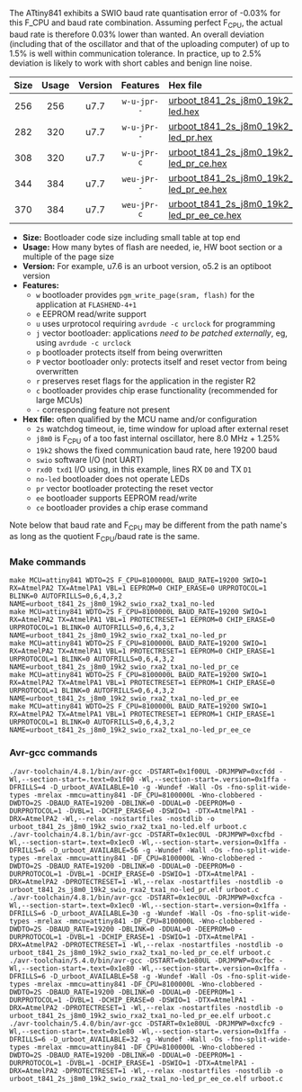 The ATtiny841 exhibits a SWIO baud rate quantisation error of -0.03% for this F_CPU and baud rate combination. Assuming perfect F<sub>CPU</sub>, the actual baud rate is therefore 0.03% lower than wanted. An overall deviation (including that of the oscillator and that of the uploading computer) of up to 1.5% is well within communication tolerance. In practice, up to 2.5% deviation is likely to work with short cables and benign line noise.

|Size|Usage|Version|Features|Hex file|
|:-:|:-:|:-:|:-:|:--|
|256|256|u7.7|`w-u-jpr--`|[urboot_t841_2s_j8m0_19k2_swio_rxa2_txa1_no-led.hex](https://raw.githubusercontent.com/stefanrueger/urboot.hex/main/mcus/attiny841/watchdog_2_s/internal_oscillator_j%2B1.25%25/%2B8m000000_hz/%2B%2B19k2_baud/uart0_rxa2_txa1/no-led/urboot_t841_2s_j8m0_19k2_swio_rxa2_txa1_no-led.hex)|
|282|320|u7.7|`w-u-jPr--`|[urboot_t841_2s_j8m0_19k2_swio_rxa2_txa1_no-led_pr.hex](https://raw.githubusercontent.com/stefanrueger/urboot.hex/main/mcus/attiny841/watchdog_2_s/internal_oscillator_j%2B1.25%25/%2B8m000000_hz/%2B%2B19k2_baud/uart0_rxa2_txa1/no-led/urboot_t841_2s_j8m0_19k2_swio_rxa2_txa1_no-led_pr.hex)|
|308|320|u7.7|`w-u-jPr-c`|[urboot_t841_2s_j8m0_19k2_swio_rxa2_txa1_no-led_pr_ce.hex](https://raw.githubusercontent.com/stefanrueger/urboot.hex/main/mcus/attiny841/watchdog_2_s/internal_oscillator_j%2B1.25%25/%2B8m000000_hz/%2B%2B19k2_baud/uart0_rxa2_txa1/no-led/urboot_t841_2s_j8m0_19k2_swio_rxa2_txa1_no-led_pr_ce.hex)|
|344|384|u7.7|`weu-jPr--`|[urboot_t841_2s_j8m0_19k2_swio_rxa2_txa1_no-led_pr_ee.hex](https://raw.githubusercontent.com/stefanrueger/urboot.hex/main/mcus/attiny841/watchdog_2_s/internal_oscillator_j%2B1.25%25/%2B8m000000_hz/%2B%2B19k2_baud/uart0_rxa2_txa1/no-led/urboot_t841_2s_j8m0_19k2_swio_rxa2_txa1_no-led_pr_ee.hex)|
|370|384|u7.7|`weu-jPr-c`|[urboot_t841_2s_j8m0_19k2_swio_rxa2_txa1_no-led_pr_ee_ce.hex](https://raw.githubusercontent.com/stefanrueger/urboot.hex/main/mcus/attiny841/watchdog_2_s/internal_oscillator_j%2B1.25%25/%2B8m000000_hz/%2B%2B19k2_baud/uart0_rxa2_txa1/no-led/urboot_t841_2s_j8m0_19k2_swio_rxa2_txa1_no-led_pr_ee_ce.hex)|

- **Size:** Bootloader code size including small table at top end
- **Usage:** How many bytes of flash are needed, ie, HW boot section or a multiple of the page size
- **Version:** For example, u7.6 is an urboot version, o5.2 is an optiboot version
- **Features:**
  + `w` bootloader provides `pgm_write_page(sram, flash)` for the application at `FLASHEND-4+1`
  + `e` EEPROM read/write support
  + `u` uses urprotocol requiring `avrdude -c urclock` for programming
  + `j` vector bootloader: applications *need to be patched externally*, eg, using `avrdude -c urclock`
  + `p` bootloader protects itself from being overwritten
  + `P` vector bootloader only: protects itself and reset vector from being overwritten
  + `r` preserves reset flags for the application in the register R2
  + `c` bootloader provides chip erase functionality (recommended for large MCUs)
  + `-` corresponding feature not present
- **Hex file:** often qualified by the MCU name and/or configuration
  + `2s` watchdog timeout, ie, time window for upload after external reset
  + `j8m0` is F<sub>CPU</sub> of a too fast internal oscillator, here 8.0 MHz + 1.25%
  + `19k2` shows the fixed communication baud rate, here 19200 baud
  + `swio` software I/O (not UART)
  + `rxd0 txd1` I/O using, in this example, lines RX `D0` and TX `D1`
  + `no-led` bootloader does not operate LEDs
  + `pr` vector bootloader protecting the reset vector
  + `ee` bootloader supports EEPROM read/write
  + `ce` bootloader provides a chip erase command


Note below that baud rate and F<sub>CPU</sub> may be different from the path name's as long as the quotient F<sub>CPU</sub>/baud rate is the same.

### Make commands
```
make MCU=attiny841 WDTO=2S F_CPU=8100000L BAUD_RATE=19200 SWIO=1 RX=AtmelPA2 TX=AtmelPA1 VBL=1 EEPROM=0 CHIP_ERASE=0 URPROTOCOL=1 BLINK=0 AUTOFRILLS=0,6,4,3,2 NAME=urboot_t841_2s_j8m0_19k2_swio_rxa2_txa1_no-led
make MCU=attiny841 WDTO=2S F_CPU=8100000L BAUD_RATE=19200 SWIO=1 RX=AtmelPA2 TX=AtmelPA1 VBL=1 PROTECTRESET=1 EEPROM=0 CHIP_ERASE=0 URPROTOCOL=1 BLINK=0 AUTOFRILLS=0,6,4,3,2 NAME=urboot_t841_2s_j8m0_19k2_swio_rxa2_txa1_no-led_pr
make MCU=attiny841 WDTO=2S F_CPU=8100000L BAUD_RATE=19200 SWIO=1 RX=AtmelPA2 TX=AtmelPA1 VBL=1 PROTECTRESET=1 EEPROM=0 CHIP_ERASE=1 URPROTOCOL=1 BLINK=0 AUTOFRILLS=0,6,4,3,2 NAME=urboot_t841_2s_j8m0_19k2_swio_rxa2_txa1_no-led_pr_ce
make MCU=attiny841 WDTO=2S F_CPU=8100000L BAUD_RATE=19200 SWIO=1 RX=AtmelPA2 TX=AtmelPA1 VBL=1 PROTECTRESET=1 EEPROM=1 CHIP_ERASE=0 URPROTOCOL=1 BLINK=0 AUTOFRILLS=0,6,4,3,2 NAME=urboot_t841_2s_j8m0_19k2_swio_rxa2_txa1_no-led_pr_ee
make MCU=attiny841 WDTO=2S F_CPU=8100000L BAUD_RATE=19200 SWIO=1 RX=AtmelPA2 TX=AtmelPA1 VBL=1 PROTECTRESET=1 EEPROM=1 CHIP_ERASE=1 URPROTOCOL=1 BLINK=0 AUTOFRILLS=0,6,4,3,2 NAME=urboot_t841_2s_j8m0_19k2_swio_rxa2_txa1_no-led_pr_ee_ce
```

### Avr-gcc commands
```
./avr-toolchain/4.8.1/bin/avr-gcc -DSTART=0x1f00UL -DRJMPWP=0xcfdd -Wl,--section-start=.text=0x1f00 -Wl,--section-start=.version=0x1ffa -DFRILLS=4 -D_urboot_AVAILABLE=10 -g -Wundef -Wall -Os -fno-split-wide-types -mrelax -mmcu=attiny841 -DF_CPU=8100000L -Wno-clobbered -DWDTO=2S -DBAUD_RATE=19200 -DBLINK=0 -DDUAL=0 -DEEPROM=0 -DURPROTOCOL=1 -DVBL=1 -DCHIP_ERASE=0 -DSWIO=1 -DTX=AtmelPA1 -DRX=AtmelPA2 -Wl,--relax -nostartfiles -nostdlib -o urboot_t841_2s_j8m0_19k2_swio_rxa2_txa1_no-led.elf urboot.c
./avr-toolchain/4.8.1/bin/avr-gcc -DSTART=0x1ec0UL -DRJMPWP=0xcfbd -Wl,--section-start=.text=0x1ec0 -Wl,--section-start=.version=0x1ffa -DFRILLS=6 -D_urboot_AVAILABLE=56 -g -Wundef -Wall -Os -fno-split-wide-types -mrelax -mmcu=attiny841 -DF_CPU=8100000L -Wno-clobbered -DWDTO=2S -DBAUD_RATE=19200 -DBLINK=0 -DDUAL=0 -DEEPROM=0 -DURPROTOCOL=1 -DVBL=1 -DCHIP_ERASE=0 -DSWIO=1 -DTX=AtmelPA1 -DRX=AtmelPA2 -DPROTECTRESET=1 -Wl,--relax -nostartfiles -nostdlib -o urboot_t841_2s_j8m0_19k2_swio_rxa2_txa1_no-led_pr.elf urboot.c
./avr-toolchain/4.8.1/bin/avr-gcc -DSTART=0x1ec0UL -DRJMPWP=0xcfca -Wl,--section-start=.text=0x1ec0 -Wl,--section-start=.version=0x1ffa -DFRILLS=6 -D_urboot_AVAILABLE=30 -g -Wundef -Wall -Os -fno-split-wide-types -mrelax -mmcu=attiny841 -DF_CPU=8100000L -Wno-clobbered -DWDTO=2S -DBAUD_RATE=19200 -DBLINK=0 -DDUAL=0 -DEEPROM=0 -DURPROTOCOL=1 -DVBL=1 -DCHIP_ERASE=1 -DSWIO=1 -DTX=AtmelPA1 -DRX=AtmelPA2 -DPROTECTRESET=1 -Wl,--relax -nostartfiles -nostdlib -o urboot_t841_2s_j8m0_19k2_swio_rxa2_txa1_no-led_pr_ce.elf urboot.c
./avr-toolchain/5.4.0/bin/avr-gcc -DSTART=0x1e80UL -DRJMPWP=0xcfbc -Wl,--section-start=.text=0x1e80 -Wl,--section-start=.version=0x1ffa -DFRILLS=6 -D_urboot_AVAILABLE=58 -g -Wundef -Wall -Os -fno-split-wide-types -mrelax -mmcu=attiny841 -DF_CPU=8100000L -Wno-clobbered -DWDTO=2S -DBAUD_RATE=19200 -DBLINK=0 -DDUAL=0 -DEEPROM=1 -DURPROTOCOL=1 -DVBL=1 -DCHIP_ERASE=0 -DSWIO=1 -DTX=AtmelPA1 -DRX=AtmelPA2 -DPROTECTRESET=1 -Wl,--relax -nostartfiles -nostdlib -o urboot_t841_2s_j8m0_19k2_swio_rxa2_txa1_no-led_pr_ee.elf urboot.c
./avr-toolchain/5.4.0/bin/avr-gcc -DSTART=0x1e80UL -DRJMPWP=0xcfc9 -Wl,--section-start=.text=0x1e80 -Wl,--section-start=.version=0x1ffa -DFRILLS=6 -D_urboot_AVAILABLE=32 -g -Wundef -Wall -Os -fno-split-wide-types -mrelax -mmcu=attiny841 -DF_CPU=8100000L -Wno-clobbered -DWDTO=2S -DBAUD_RATE=19200 -DBLINK=0 -DDUAL=0 -DEEPROM=1 -DURPROTOCOL=1 -DVBL=1 -DCHIP_ERASE=1 -DSWIO=1 -DTX=AtmelPA1 -DRX=AtmelPA2 -DPROTECTRESET=1 -Wl,--relax -nostartfiles -nostdlib -o urboot_t841_2s_j8m0_19k2_swio_rxa2_txa1_no-led_pr_ee_ce.elf urboot.c
```

